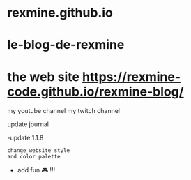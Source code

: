 ﻿# rexmine.github.io
# le-blog-de-rexmine
# the web site https://rexmine-code.github.io/rexmine-blog/

my youtube channel
my twitch channel

<a>
   update journal    
<a>


-update 1.1.8 
    
    change website style
    and color palette
- add fun 🎮 !!!